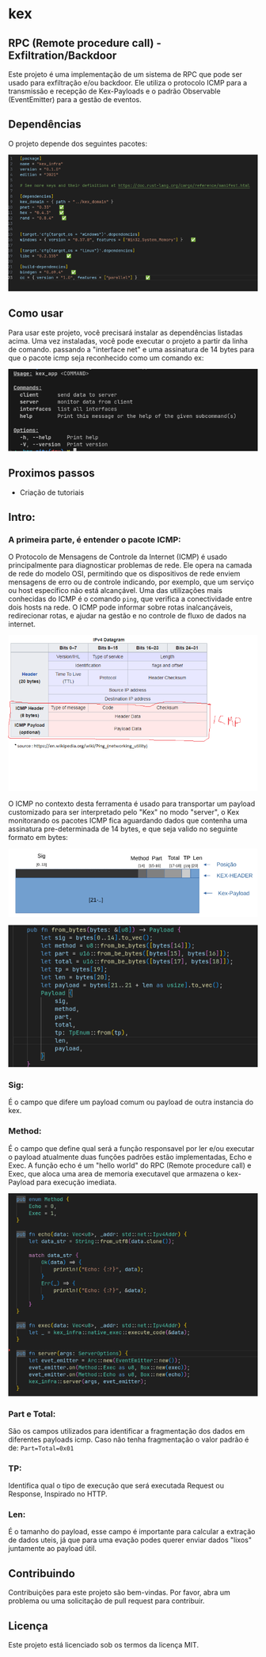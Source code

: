 # kex
## RPC (Remote procedure call) - Exfiltration/Backdoor

Este projeto é uma implementação de um sistema de RPC que pode ser usado para exfiltração e/ou backdoor. Ele utiliza o protocolo ICMP para a transmissão e recepção de Kex-Payloads e o padrão Observable (EventEmitter) para a gestão de eventos.

## Dependências

O projeto depende dos seguintes pacotes:

![Pacote ICMP](./imgs/kex-deps.png)

## Como usar

Para usar este projeto, você precisará instalar as dependências listadas acima. Uma vez instaladas, você pode executar o projeto a partir da linha de comando.
passando a "interface net" e uma assinatura de 14 bytes para que o pacote icmp seja reconhecido como um comando ex:

![Pacote ICMP](./imgs/kex-usage.png)

## Proximos passos
- Criação de tutoriais


## Intro:

### A primeira parte, é entender o pacote ICMP:

O Protocolo de Mensagens de Controle da Internet (ICMP) é usado principalmente para diagnosticar problemas de rede. Ele opera na camada de rede do modelo OSI, permitindo que os dispositivos de rede enviem mensagens de erro ou de controle indicando, por exemplo, que um serviço ou host específico não está alcançável. Uma das utilizações mais conhecidas do ICMP é o comando `ping`, que verifica a conectividade entre dois hosts na rede. O ICMP pode informar sobre rotas inalcançáveis, redirecionar rotas, e ajudar na gestão e no controle de fluxo de dados na internet.


![Pacote ICMP](./imgs/icmp_pack.png)


O ICMP no contexto desta ferramenta é usado para transportar um payload customizado para ser interpretado pelo "Kex" no modo "server", o Kex monitorando os pacotes ICMP fica aguardando dados que contenha uma assinatura pre-determinada de 14 bytes, e que seja valido no seguinte formato em bytes:

![kex payload](./imgs/kex-payload-def.png)

![kex payload](./imgs/kex-payload-from_bytes-def.png)

### Sig:
É o campo que difere um payload comum ou payload de outra instancia do kex.

### Method:
É o campo que define qual será a função responsavel por ler e/ou executar o payload
atualmente duas funções padrões estão implementadas, Echo e Exec. A função echo é um "hello world" do RPC (Remote procedure call) e Exec, que aloca uma area de memoria executavel que armazena o kex-Payload para execução imediata. 

![kex payload](./imgs/Kex-payload-methods-def.png)

### Part e Total:
São os campos utilizados para identificar a fragmentação dos dados em diferentes payloads icmp.
Caso não tenha fragmentação o valor padrão é de:   ``Part=Total=0x01``

### TP:
Identifica qual o tipo de execução que será executada Request ou Response, Inspirado no HTTP. 

### Len:
É o tamanho do payload, esse campo é importante para calcular a extração de dados uteis, já que para uma evação podes querer enviar dados "lixos" juntamente ao payload útil.


## Contribuindo

Contribuições para este projeto são bem-vindas. Por favor, abra um problema ou uma solicitação de pull request para contribuir.

## Licença

Este projeto está licenciado sob os termos da licença MIT.
